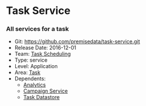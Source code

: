 # Task Service
### All services for a task
* Git: https://github.com/premisedata/task-service.git
* Release Date: 2016-12-01
* Team: [Task Scheduling](../teams/scheduling.md)
* Type: service
* Level: Application
* Area: [Task](../areas/task.png)
* Dependents:
  * [Analytics](analytics-schema.md)
  * [Campaign Service](campaign-service.md)
  * [Task Datastore](task-datastore.md)
